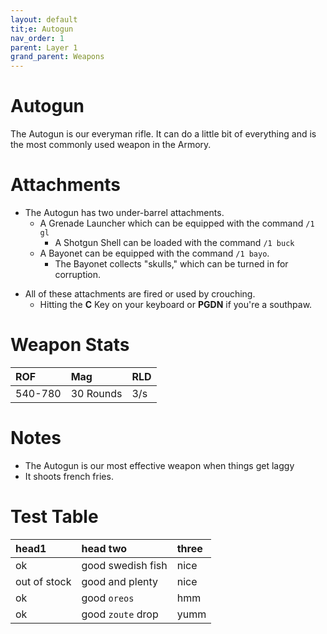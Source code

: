 ```yaml
---
layout: default
tit;e: Autogun
nav_order: 1
parent: Layer 1
grand_parent: Weapons
---
```


# Autogun

The Autogun is our everyman rifle. It can do a little bit of everything and is the most commonly used weapon in the Armory.

# Attachments

* The Autogun has two under-barrel attachments.
    * A Grenade Launcher which can be equipped with the command `/1 gl`
       * A Shotgun Shell can be loaded with the command `/1 buck`
    * A Bayonet can be equipped with the command `/1 bayo`.
        * The Bayonet collects "skulls," which can be turned in for corruption.

- All of these attachments are fired or used by crouching.
    - Hitting the **C** Key on your keyboard or **PGDN** if you're a southpaw.

# Weapon Stats

| ROF        | Mag          | RLD |
|:-----------|:-------------|:----|
| 540-780    | 30 Rounds    | 3/s |

# Notes

* The Autogun is our most effective weapon when things get laggy
* It shoots french fries.

# Test Table

| head1        | head two          | three |
|:-------------|:------------------|:------|
| ok           | good swedish fish | nice  |
| out of stock | good and plenty   | nice  |
| ok           | good `oreos`      | hmm   |
| ok           | good `zoute` drop | yumm  |
